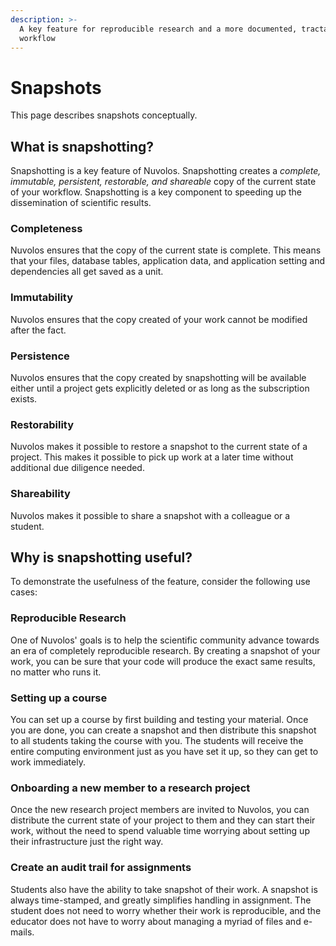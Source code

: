 ```yaml
---
description: >-
  A key feature for reproducible research and a more documented, tractable
  workflow
---
```


# Snapshots

This page describes snapshots conceptually. 

## What is snapshotting?

Snapshotting is a key feature of Nuvolos. Snapshotting creates a _complete, immutable, persistent, restorable, and shareable_ copy of the current state of your workflow. Snapshotting is a key component to speeding up the dissemination of scientific results.

### Completeness

Nuvolos ensures that the copy of the current state is complete. This means that your files, database tables, application data, and application setting and dependencies all get saved as a unit.

### Immutability

Nuvolos ensures that the copy created of your work cannot be modified after the fact.

### Persistence

Nuvolos ensures that the copy created by snapshotting will be available either until a project gets explicitly deleted or as long as the subscription exists.

### Restorability

Nuvolos makes it possible to restore a snapshot to the current state of a project. This makes it possible to pick up work at a later time without additional due diligence needed.

### Shareability

Nuvolos makes it possible to share a snapshot with a colleague or a student. 

## Why is snapshotting useful?

To demonstrate the usefulness of the feature, consider the following use cases:

### Reproducible Research

One of Nuvolos' goals is to help the scientific community advance towards an era of completely reproducible research. By creating a snapshot of your work, you can be sure that your code will produce the exact same results, no matter who runs it.

### Setting up a course

You can set up a course by first building and testing your material. Once you are done, you can create a snapshot and then distribute this snapshot to all students taking the course with you. The students will receive the entire computing environment just as you have set it up, so they can get to work immediately.

### Onboarding a new member to a research project

Once the new research project members are invited to Nuvolos, you can distribute the current state of your project to them and they can start their work, without the need to spend valuable time worrying about setting up their infrastructure just the right way.

### Create an audit trail for assignments

Students also have the ability to take snapshot of their work. A snapshot is always time-stamped, and greatly simplifies handling in assignment. The student does not need to worry whether their work is reproducible, and the educator does not have to worry about managing a myriad of files and e-mails.

